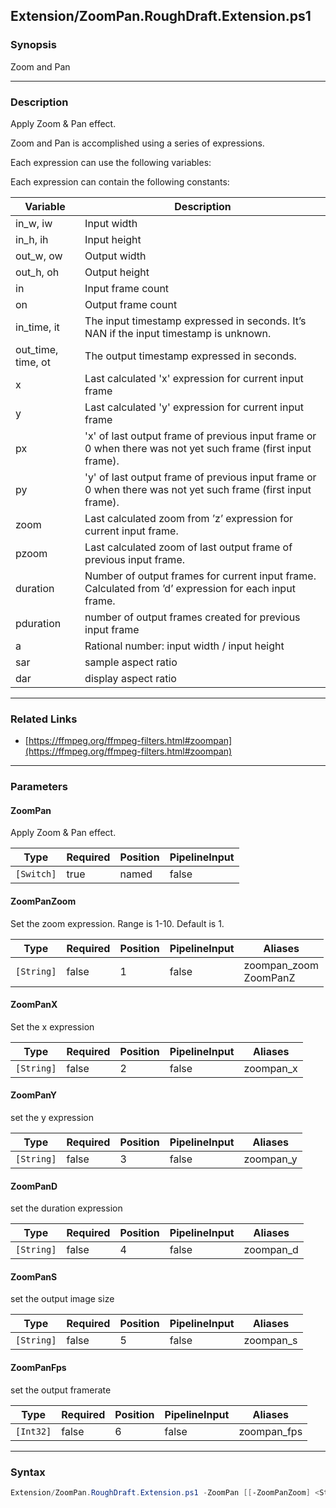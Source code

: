 Extension/ZoomPan.RoughDraft.Extension.ps1
------------------------------------------

### Synopsis
Zoom and Pan

---

### Description

Apply Zoom & Pan effect.

Zoom and Pan is accomplished using a series of expressions.

Each expression can use the following variables:

Each expression can contain the following constants:

|Variable   |Description |
|-----------|------------|
|in_w, iw   |Input width |
|in_h, ih   |Input height|
|out_w, ow  |Output width|
|out_h, oh  |Output height|
|in         |Input frame count|
|on         |Output frame count|
|in_time, it|The input timestamp expressed in seconds. It’s NAN if the input timestamp is unknown.|
|out_time, time, ot|The output timestamp expressed in seconds.|
|x          |Last calculated 'x' expression for current input frame|
|y          |Last calculated 'y' expression for current input frame|
|px         |'x' of last output frame of previous input frame or 0 when there was not yet such frame (first input frame).|
|py         |'y' of last output frame of previous input frame or 0 when there was not yet such frame (first input frame).|
|zoom       |Last calculated zoom from ’z’ expression for current input frame.|
|pzoom      |Last calculated zoom of last output frame of previous input frame.|
|duration   |Number of output frames for current input frame. Calculated from ’d’ expression for each input frame.|
|pduration  |number of output frames created for previous input frame|
|a          |Rational number: input width / input height|
|sar        |sample aspect ratio|
|dar        |display aspect ratio|

---

### Related Links
* [https://ffmpeg.org/ffmpeg-filters.html#zoompan](https://ffmpeg.org/ffmpeg-filters.html#zoompan)

---

### Parameters
#### **ZoomPan**
Apply Zoom & Pan effect.

|Type      |Required|Position|PipelineInput|
|----------|--------|--------|-------------|
|`[Switch]`|true    |named   |false        |

#### **ZoomPanZoom**
Set the zoom expression. Range is 1-10. Default is 1.

|Type      |Required|Position|PipelineInput|Aliases                  |
|----------|--------|--------|-------------|-------------------------|
|`[String]`|false   |1       |false        |zoompan_zoom<br/>ZoomPanZ|

#### **ZoomPanX**
Set the x expression

|Type      |Required|Position|PipelineInput|Aliases  |
|----------|--------|--------|-------------|---------|
|`[String]`|false   |2       |false        |zoompan_x|

#### **ZoomPanY**
set the y expression

|Type      |Required|Position|PipelineInput|Aliases  |
|----------|--------|--------|-------------|---------|
|`[String]`|false   |3       |false        |zoompan_y|

#### **ZoomPanD**
set the duration expression

|Type      |Required|Position|PipelineInput|Aliases  |
|----------|--------|--------|-------------|---------|
|`[String]`|false   |4       |false        |zoompan_d|

#### **ZoomPanS**
set the output image size

|Type      |Required|Position|PipelineInput|Aliases  |
|----------|--------|--------|-------------|---------|
|`[String]`|false   |5       |false        |zoompan_s|

#### **ZoomPanFps**
set the output framerate

|Type     |Required|Position|PipelineInput|Aliases    |
|---------|--------|--------|-------------|-----------|
|`[Int32]`|false   |6       |false        |zoompan_fps|

---

### Syntax
```PowerShell
Extension/ZoomPan.RoughDraft.Extension.ps1 -ZoomPan [[-ZoomPanZoom] <String>] [[-ZoomPanX] <String>] [[-ZoomPanY] <String>] [[-ZoomPanD] <String>] [[-ZoomPanS] <String>] [[-ZoomPanFps] <Int32>] [<CommonParameters>]
```
